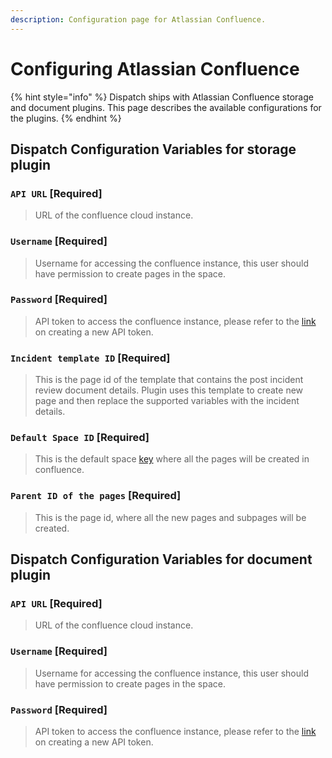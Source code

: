 ```yaml
---
description: Configuration page for Atlassian Confluence.
---
```


# Configuring Atlassian Confluence

{% hint style="info" %}
Dispatch ships with Atlassian Confluence storage and document plugins. This page describes the available configurations for the plugins.
{% endhint %}

## Dispatch Configuration Variables for storage plugin

### `API URL` \[Required\]

> URL of the confluence cloud instance.

### `Username` \[Required\]

> Username for accessing the confluence instance, this user should have permission to create pages in the space.

### `Password` \[Required\]

> API token to access the confluence instance, please refer to the [link](https://support.atlassian.com/atlassian-account/docs/manage-api-tokens-for-your-atlassian-account/) on creating a new API token.

### `Incident template ID` \[Required\]

> This is the page id of the template that contains the post incident review document details. Plugin uses this template to create new page and then replace the supported variables with the incident details.


### `Default Space ID` \[Required\]

> This is the default space [key](https://confluence.atlassian.com/doc/space-keys-829076188.html) where all the pages will be created in confluence.

### `Parent ID of the pages` \[Required\]

> This is the page id, where all the new pages and subpages will be created.


## Dispatch Configuration Variables for document plugin


### `API URL` \[Required\]

> URL of the confluence cloud instance.

### `Username` \[Required\]

> Username for accessing the confluence instance, this user should have permission to create pages in the space.

### `Password` \[Required\]

> API token to access the confluence instance, please refer to the [link](https://support.atlassian.com/atlassian-account/docs/manage-api-tokens-for-your-atlassian-account/) on creating a new API token.
